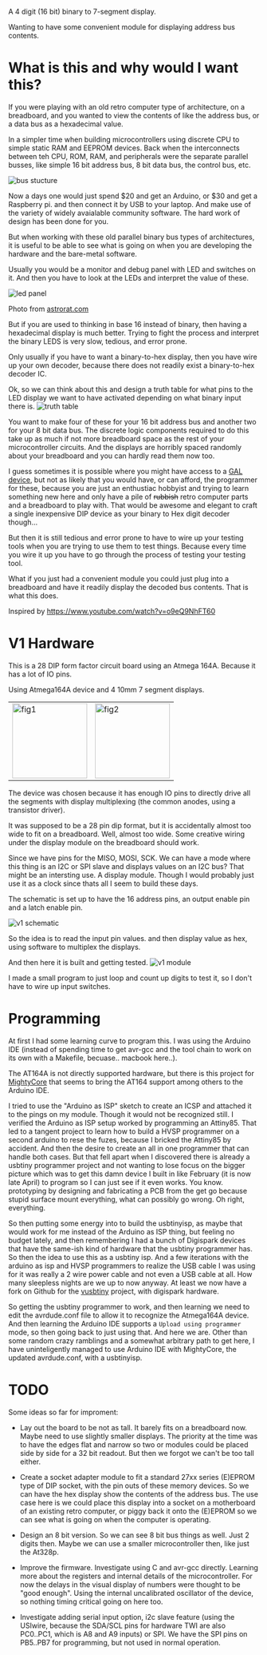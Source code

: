 A 4 digit (16 bit) binary to 7-segment display.

Wanting to have some convenient module for displaying address bus contents.

# What is this and why would I want this?
If you were playing with an old retro computer type of architecture, on a breadboard, and you wanted to view the contents of like the address bus, or a data bus as a hexadecimal value.


In a simpler time when building microcontrollers using discrete CPU to simple static RAM and EEPROM devices. Back when the interconnects between teh CPU, ROM, RAM, and peripherals were the separate parallel busses, like simple 16 bit address bus, 8 bit data bus, the control bus, etc.

![bus stucture](photos/bus_structure.png)

Now a days one would just spend $20 and get an Arduino, or $30 and get a Raspberry pi. and then connect it by USB to your laptop. And make use of the variety of widely avaialable community software. The hard work of design has been done for you.

But when working with these old parallel binary bus types of architectures, it is useful to be able to see what is going on when you are developing the hardware and the bare-metal software.

Usually you would be a monitor and debug panel with LED and switches on it. And then you have to look at the LEDs and interpret the value of these.

![led panel](photos/700_Retro_Elf_2015B_-_Front.jpg)

Photo from [astrorat.com](http://www.astrorat.com/cosmacelf/retroelf2015.html)

But if you are used to thinking in base 16 instead of binary, then having a hexadecimal display is much better. Trying to fight the process and interpret the binary LEDS is very slow, tedious, and error prone.

Only usually if you have to want a binary-to-hex display, then you have wire up your own decoder, because there does not readily exist a binary-to-hex decoder IC.

Ok, so we can think about this and design a truth table for what pins to the LED display we want to have activated depending on what binary input there is.
![truth table](photos/binary_to_hex_truth_table.png)

You want to make four of these for your 16 bit address bus and another two for your 8 bit data bus. The discrete logic components required to do this take up as much if not more breadboard space as the rest of your microcontroller circuits. And the displays are horribly spaced randomly about your breadboard and you can hardly read them now too.

I guess sometimes it is possible where you might have access to a [GAL device](https://en.wikipedia.org/wiki/Generic_array_logic), but not as likely that you would have, or can afford, the programmer for these, because you are just an enthustiac hobbyist and trying to learn something new here and only have a pile of ~~rubbish~~ retro computer parts and a breadboard to play with. That would be awesome and elegant to craft a single inexpensive DIP device as your binary to Hex digit decoder though...

But then it is still tedious and error prone to have to wire up your testing tools when you are trying to use them to test things. Because every time you wire it up you have to go through the process of testing your testing tool.

What if you just had a convenient module you could just plug into a breadboard and have it readily display the decoded bus contents. That is what this does.

Inspired by https://www.youtube.com/watch?v=o9eQ9NhFT60

# V1 Hardware
This is a 28 DIP form factor circuit board using an Atmega 164A. Because it has a lot of IO pins.

Using Atmega164A device and 4 10mm 7 segment displays.

<table>
<tr><td>
<img alt="fig1" src="photos/hex_display1.png" height="150"/></td><td><img alt="fig2" src="photos/hex_display2.png" height="150"/></td></tr></table>

The device was chosen because it has enough IO pins to directly drive all the segments with display multiplexing (the common anodes, using a transistor driver).

It was supposed to be a 28 pin dip format, but it is accidentally almost too wide to fit on a breadboard. Well, almost too wide. Some creative wiring under the display module on the breadboard should work.

Since we have pins for the MISO, MOSI, SCK. We can have a mode where this thing is an I2C or SPI slave and displays values on an I2C bus? That might be an intersting use. A display module. Though I would probably just use it as a clock since thats all I seem to build these days.

The schematic is set up to have the 16 address pins, an output enable pin and a latch enable pin.

![v1 schematic](photos/v1_schematic.png)

So the idea is to read the input pin values. and then display value as hex, using software to multiplex the displays.

And then here it is built and getting tested.
![v1 module](photos/v1_module.png)

I made a small program to just loop and count up digits to test it, so I don't have to wire up input switches.

# Programming
At first I had some learning curve to program this. I was using the Arduino IDE (instead of spending time to get avr-gcc and the tool chain to work on its own with a Makefile, becuase.. macbook here..).

The AT164A is not directly supported hardware, but there is this project for [MightyCore](https://github.com/MCUdude/MightyCore) that seems to bring the AT164 support among others to the Arduino IDE.

I tried to use the "Arduino as ISP" sketch to create an ICSP and attached it to the pings on my module. Though it would not be recognized still.  I verified the Arduino as ISP setup worked by programming an Attiny85. That led to a tangent project to learn how to build a HVSP programmer on a second arduino to rese the fuzes, because I bricked the Attiny85 by accident. And then the desire to create an all in one programmer that can handle both cases. But that fell apart when I discovered there is already a usbtiny programmer project and not wanting to lose focus on the bigger picture which was to get this damn device I built in like February (it is now late April) to program so I can just see if it even works. You know. prototyping by designing and fabricating a PCB from the get go because stupid surface mount everything, what can possibly go wrong. Oh right, everything.

So then putting some energy into to build the usbtinyisp, as maybe that would work for me instead of the Arduino as ISP thing, but feeling no budget lately, and then remembering I had a bunch of Digispark devices that have the same-ish kind of hardware that the usbtiny programmer has. So then the idea to use this as a usbtiny isp. And a few iterations with the arduino as isp and HVSP programmers to realize the USB cable I was using for it was really a 2 wire power cable and not even a USB cable at all. How many sleepless nights are we up to now anyway. At least we now have a fork on Github for the [vusbtiny](https://github.com/marsairforce/vusbtiny) project, with digispark hardware.

So getting the usbtiny programmer to work, and then learning we need to edit the avrdude.conf file to allow it to recognize the Atmega164A device. And then learning the Arduino IDE supports a `Upload using programmer` mode, so then going back to just using that. And here we are. Other than some random crazy ramblings and a somewhat arbitrary path to get here, I have uninteligently managed to use Arduino IDE with MightyCore, the updated avrdude.conf, with a usbtinyisp.

# TODO
Some ideas so far for improment:

* Lay out the board to be not as tall. It barely fits on a breadboard now. Maybe need to use slightly smaller displays. The priority at the time was to have the edges flat and narrow so two or modules could be placed side by side for a 32 bit readout. But then we forgot we can't be too tall either.

* Create a socket adapter module to fit a standard 27xx series (E)EPROM type of DIP socket, with the pin outs of these memory devices. So we can have the hex display show the contents of the address bus. The use case here is we could place this display into a socket on a motherboard of an existing retro computer, or piggy back it onto the (E)EPROM so we can see what is going on when the computer is operating.

* Design an 8 bit version. So we can see 8 bit bus things as well. Just 2 digits then.  Maybe we can use a smaller microcontroller then, like just the At328p.

* Improve the firmware. Investigate using C and avr-gcc directly. Learning more about the registers and internal details of the microcontroller. For now the delays in the visual display of numbers were thought to be "good enough". Using the internal uncalibrated oscillator of the device, so nothing timing critical going on here too.

* Investigate adding serial input option, i2c slave feature (using the USIwire, because the SDA/SCL pins for hardware TWI are also PC0..PC1, which is A8 and A9 inputs) or SPI. We have the SPI pins on PB5..PB7 for programming, but not used in normal operation.

